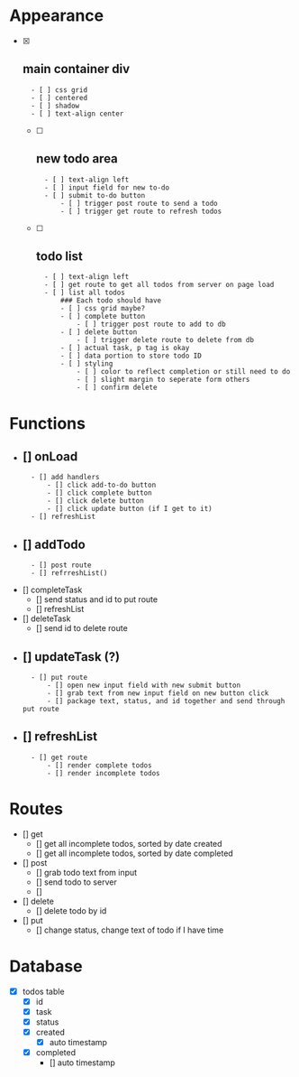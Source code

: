 # Appearance
- [x] main container div
    - 
        - [ ] css grid
        - [ ] centered
        - [ ] shadow
        - [ ] text-align center
    - [ ] new todo area 
        - 
            - [ ] text-align left
            - [ ] input field for new to-do
            - [ ] submit to-do button
                - [ ] trigger post route to send a todo
                - [ ] trigger get route to refresh todos
    - [ ] todo list
        - 
            - [ ] text-align left
            - [ ] get route to get all todos from server on page load
            - [ ] list all todos
                ### Each todo should have
                - [ ] css grid maybe?
                - [ ] complete button
                    - [ ] trigger post route to add to db
                - [ ] delete button 
                    - [ ] trigger delete route to delete from db
                - [ ] actual task, p tag is okay
                - [ ] data portion to store todo ID
                - [ ] styling
                    - [ ] color to reflect completion or still need to do
                    - [ ] slight margin to seperate form others
                    - [ ] confirm delete

# Functions
- [] onLoad
    - 
        - [] add handlers
            - [] click add-to-do button
            - [] click complete button
            - [] click delete button
            - [] click update button (if I get to it)
        - [] refreshList
- [] addTodo
    - 
        - [] post route
        - [] refrreshList()
- [] completeTask
    - [] send status and id to put route
    - [] refreshList
- [] deleteTask
    - [] send id to delete route
- [] updateTask (?)
    - 
        - [] put route
            - [] open new input field with new submit button
            - [] grab text from new input field on new button click
            - [] package text, status, and id together and send through put route
- [] refreshList
    - 
        - [] get route 
            - [] render complete todos
            - [] render incomplete todos


# Routes
- [] get
    - [] get all incomplete todos, sorted by date created
    - [] get all incomplete todos, sorted by date completed
- [] post
    - [] grab todo text from input
    - [] send todo to server
    - [] 
- [] delete
    - [] delete todo by id
- [] put
    - [] change status, change text of todo if I have time

# Database
- [x] todos table
    - [x] id
    - [x] task
    - [x] status
    - [x] created
        - [x] auto timestamp
    - [x] completed 
        - [] auto timestamp
